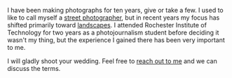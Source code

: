 I have been making photographs for ten years, give or take a few. I used to like to call myself a [street photographer](https://www.flickr.com/photos/linkie0/albums/72157605368287619), but in recent years my focus has shifted primarily toward [landscapes](https://www.flickr.com/photos/linkie0/albums/72157620539278413). I attended Rochester Institute of Technology for two years as a photojournalism student before deciding it wasn't my thing, but the experience I gained there has been very important to me.

I will gladly shoot your wedding. Feel free to [reach out to me](/photo/contact) and we can discuss the terms.
